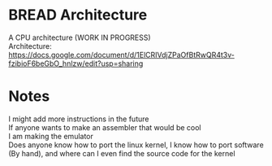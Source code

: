 # BREAD Architecture
A CPU architecture (WORK IN PROGRESS)<br/>
Architecture: https://docs.google.com/document/d/1ElCRIVdjZPaOfBtRwQR4t3v-fzibioF6beGbO_hnlzw/edit?usp=sharing<br/>
# Notes
I might add more instructions in the future<br/>
If anyone wants to make an assembler that would be cool<br/>
I am making the emulator<br/>
Does anyone know how to port the linux kernel, I know how to port software (By hand), and where can I even find the source code for the kernel
